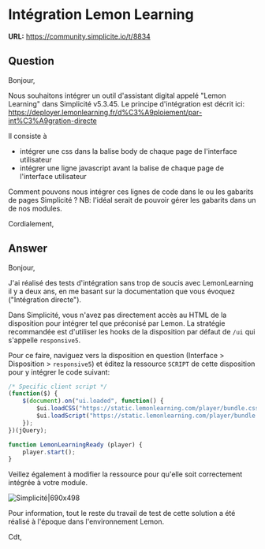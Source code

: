 # Intégration Lemon Learning

**URL:** https://community.simplicite.io/t/8834

## Question
Bonjour,
 
Nous souhaitons intégrer un outil d'assistant digital appelé "Lemon Learning" dans Simplicité v5.3.45. 
Le principe d'intégration est décrit ici: 
https://deployer.lemonlearning.fr/d%C3%A9ploiement/par-int%C3%A9gration-directe
 
Il consiste à 
- intégrer une css dans la balise body de chaque page de l'interface utilisateur
- intégrer une ligne javascript avant la balise </body> de chaque page de l'interface utilisateur
 
Comment pouvons nous intégrer ces lignes de code dans le ou les gabarits de pages Simplicité ?
NB: l'idéal serait de pouvoir gérer les gabarits dans un de nos modules.
 
Cordialement,

## Answer
Bonjour,

J'ai réalisé des tests d'intégration sans trop de soucis avec LemonLearning il y a deux ans, en me basant sur la documentation que vous évoquez ("Intégration directe").

Dans Simplicité, vous n'avez pas directement accès au HTML de la disposition pour intégrer tel que préconisé par Lemon. La stratégie recommandée est d'utiliser les hooks de la disposition par défaut de `/ui` qui s'appelle `responsive5`. 

Pour ce faire, naviguez vers la disposition en question (Interface > Disposition > `responsive5`) et éditez la ressource `SCRIPT` de cette disposition pour y intégrer le code suivant:

```javascript
/* Specific client script */
(function($) {
	$(document).on("ui.loaded", function() {
		$ui.loadCSS("https://static.lemonlearning.com/player/bundle.css");
		$ui.loadScript("https://static.lemonlearning.com/player/bundle.js");
	});
})(jQuery);

function LemonLearningReady (player) {
	player.start();
}
```

Veillez également à modifier la ressource pour qu'elle soit correctement intégrée à votre module.

![Simplicité|690x498](upload://ntLg0018fbKmWbBFM8VTk5bQpEi.jpeg)

Pour information, tout le reste du travail de test de cette solution a été réalisé à l'époque dans l'environnement Lemon.

Cdt,

